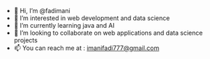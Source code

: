 - 👋 Hi, I’m @fadimani
- 👀 I’m interested in web development and data science
- 🌱 I’m currently learning java and AI
- 💞️ I’m looking to collaborate on web applications and data science projects
- 📫 You can reach me at : imanifadi777@gmail.com

<!---
fadimani/fadimani is a ✨ special ✨ repository because its `README.md` (this file) appears on your GitHub profile.
You can click the Preview link to take a look at your changes.
--->
